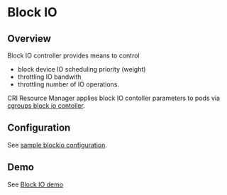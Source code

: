# Block IO

## Overview

Block IO controller provides means to control
- block device IO scheduling priority (weight)
- throttling IO bandwith
- throttling number of IO operations.

CRI Resource Manager applies block IO contoller parameters to pods via
[cgroups block io contoller](https://www.kernel.org/doc/html/latest/admin-guide/cgroup-v1/blkio-controller.html).

## Configuration

See [sample blockio configuration](/sample-configs/blockio.cfg).

## Demo

See [Block IO demo](/demo/blockio/README.md)
